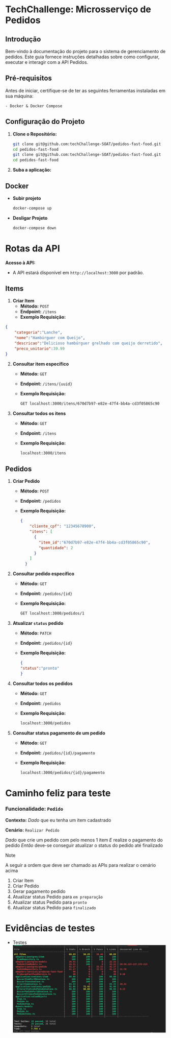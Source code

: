 # TechChallenge: Microsserviço de Pedidos

## Introdução

Bem-vindo à documentação do projeto para o sistema de gerenciamento de pedidos. Este guia fornece instruções detalhadas sobre como configurar, executar e interagir com a API Pedidos.

## Pré-requisitos

Antes de iniciar, certifique-se de ter as seguintes ferramentas instaladas em sua máquina:

```
- Docker & Docker Compose
```

## Configuração do Projeto

1.  **Clone o Repositório:**
	```bash
	git clone git@github.com:techChallenge-SOAT/pedidos-fast-food.git
	cd pedidos-fast-food
	git clone git@github.com:techChallenge-SOAT/pedidos-fast-food.git
	cd pedidos-fast-food
	```

2. **Suba a aplicação:**

## Docker

-  **Subir projeto**

	```bash
	docker-compose up
	```
- **Desligar Projeto**
	```bash
	docker-compose down
	```

# Rotas da API

**Acesso à API:**
- A API estará disponível em `http://localhost:3000` por padrão.

## Items

 1. **Criar Item**
	 - **Método:** `POST`
	 - **Endpoint:** `/itens`
	 - **Exemplo Requisição:**

```json
{
	"categoria":"Lanche",
	"nome":"Hambúrguer com Queijo",
	"descricao":"Delicioso hambúrguer grelhado com queijo derretido",
	"preco_unitario":39.99
}
```
2. **Consultar item específico**
	- **Método:** `GET`
	- **Endpoint:** `/itens/{uuid}`
	- **Exemplo Requisição:**

		```bash
		GET localhost:3000/itens/670d7b97-e82e-47f4-bb4a-cd3f05865c90
		```

4. **Consultar todos os itens**
	- **Método:** `GET`
	- **Endpoint:** `/itens`
	- **Exemplo Requisição:**

		```bash
		localhost:3000/itens
		```

##  Pedidos

 1. **Criar Pedido**
	 - **Método:** `POST`
	 - **Endpoint:** `/pedidos`
	 - **Exemplo Requisição:**

		```json
		{
		    "cliente_cpf": "12345678900",
		    "itens": [
		      {
		        "item_id":"670d7b97-e82e-47f4-bb4a-cd3f05865c90",
		        "quantidade": 2
		      }
		    ]
		  }
		```
2. **Consultar pedido específico**
	- **Método:** `GET`
	- **Endpoint:** `/pedidos/{id}`
	- **Exemplo Requisição:**

		```bash
		GET localhost:3000/pedidos/1
		```
3. **Atualizar `status` pedido**
	- **Método:** `PATCH`
	- **Endpoint:** `/pedidos/{id}`
	- **Exemplo Requisição:**

		```json
		{
		"status":"pronto"
		}
		```
4. **Consultar todos os pedidos**
	- **Método:** `GET`
	- **Endpoint:** `/pedidos`
	- **Exemplo Requisição:**

		```bash
		localhost:3000/pedidos
		```

5. **Consultar status pagamento de um pedido**
	- **Método:** `GET`
	- **Endpoint:** `/pedidos/{id}/pagamento`
	- **Exemplo Requisição:**

		```bash
		localhost:3000/pedidos/{id}/pagamento
		```

# Caminho feliz para teste

### Funcionalidade: `Pedido`

**Contexto:**
*Dado* que eu tenha um item cadastrado

**Cenário:** `Realizar Pedido`

*Dado* que crie um pedido com pelo menos 1 item
*E* realize o pagamento do pedido
*Então* deve-se conseguir atualizar o status do pedido até finalizado

>[!NOTE]
>
>A seguir a ordem que deve ser chamado as APIs para realizar o cenário acima
>1. Criar Item
>2. Criar Pedido
>3. Gerar pagamento pedido
>4. Atualizar status Pedido para `em preparação`
>5. Atualizar status Pedido para `pronto`
>6. Atualizar status Pedido para `finalizado`


# Evidências de testes
- Testes 
![Testes](./docs/assets/coverage_tests.png)
